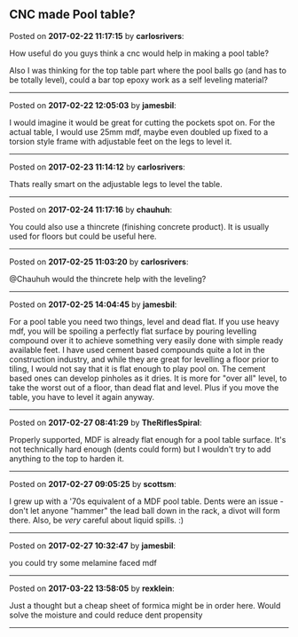 ## CNC made Pool table?
Posted on **2017-02-22 11:17:15** by **carlosrivers**:

How useful do you guys think a cnc would help in making a pool table?

Also I was thinking for the top table part where the pool balls go (and has to be totally level), could a bar top epoxy work as a self leveling material?

---

Posted on **2017-02-22 12:05:03** by **jamesbil**:

I would imagine it would be great for cutting the pockets spot on.  For the actual table, I would use 25mm mdf, maybe even doubled up fixed to a torsion style frame with adjustable feet on the legs to level it.

---

Posted on **2017-02-23 11:14:12** by **carlosrivers**:

Thats really smart on the adjustable legs to level the table.

---

Posted on **2017-02-24 11:17:16** by **chauhuh**:

You could also use a thincrete (finishing concrete product). It is usually used for floors but could be useful here.

---

Posted on **2017-02-25 11:03:20** by **carlosrivers**:

@Chauhuh would the thincrete help with the leveling?

---

Posted on **2017-02-25 14:04:45** by **jamesbil**:

For a pool table you need two things, level and dead flat.
If you use heavy mdf, you will be spoiling a perfectly flat surface by pouring levelling compound over it to achieve something very easily done with simple ready available feet.
I have used cement based compounds quite a lot in the construction industry, and while they are great for levelling a floor prior to tiling, I would not say that it is flat enough to play pool on. The cement based ones can develop pinholes as it dries. It is more for "over all" level, to take the worst out of a floor, than dead flat and level.
Plus if you move the table, you have to level it again anyway.

---

Posted on **2017-02-27 08:41:29** by **TheRiflesSpiral**:

Properly supported, MDF is already flat enough for a pool table surface. It's not technically hard enough (dents could form) but I wouldn't try to add anything to the top to harden it.

---

Posted on **2017-02-27 09:05:25** by **scottsm**:

I grew up with a '70s equivalent of a MDF pool table. Dents were an issue - don't let anyone "hammer" the lead ball down in the rack, a divot will form there. Also, be *very* careful about liquid spills. :)

---

Posted on **2017-02-27 10:32:47** by **jamesbil**:

you could try some melamine faced mdf

---

Posted on **2017-03-22 13:58:05** by **rexklein**:

Just a thought but a cheap sheet of formica might be in order here. Would solve the moisture and could reduce dent propensity

---

